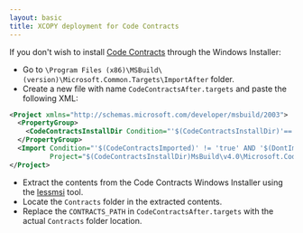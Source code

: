 ```yaml
---
layout: basic
title: XCOPY deployment for Code Contracts
---
```


If you don't wish to install [Code Contracts](http://research.microsoft.com/en-us/projects/contracts/) through the Windows Installer:

* Go to `\Program Files (x86)\MSBuild\(version)\Microsoft.Common.Targets\ImportAfter` folder.
* Create a new file with name `CodeContractsAfter.targets` and paste the following XML:

``` xml
<Project xmlns="http://schemas.microsoft.com/developer/msbuild/2003">
  <PropertyGroup>
    <CodeContractsInstallDir Condition="'$(CodeContractsInstallDir)'==''">CONTRACTS_PATH</CodeContractsInstallDir>
  </PropertyGroup>
  <Import Condition="'$(CodeContractsImported)' != 'true' AND '$(DontImportCodeContracts)' != 'true'"
          Project="$(CodeContractsInstallDir)MsBuild\v4.0\Microsoft.CodeContracts.targets" />
</Project>
```

* Extract the contents from the Code Contracts Windows Installer using the [lessmsi](https://code.google.com/p/lessmsi/) tool.
* Locate the `Contracts` folder in the extracted contents.
* Replace the `CONTRACTS_PATH` in `CodeContractsAfter.targets` with the actual `Contracts` folder location.
